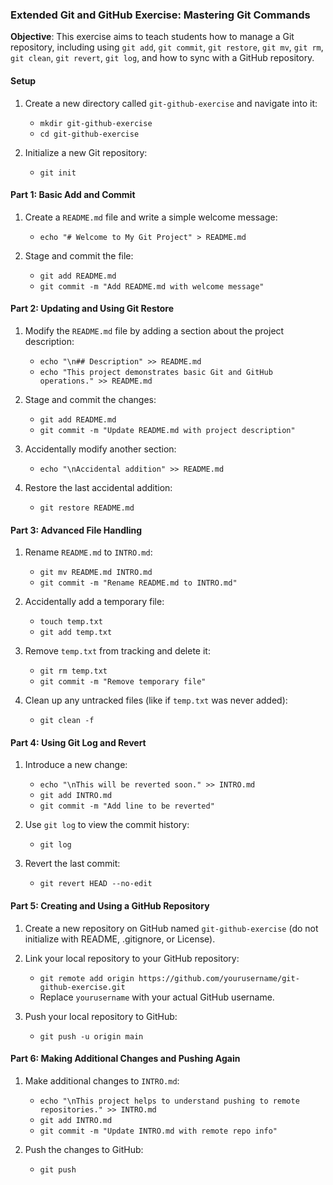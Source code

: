### Extended Git and GitHub Exercise: Mastering Git Commands

**Objective**: This exercise aims to teach students how to manage a Git repository, including using `git add`, `git commit`, `git restore`, `git mv`, `git rm`, `git clean`, `git revert`, `git log`, and how to sync with a GitHub repository.

#### Setup
1. Create a new directory called `git-github-exercise` and navigate into it:
   - `mkdir git-github-exercise`
   - `cd git-github-exercise`

2. Initialize a new Git repository:
   - `git init`

#### Part 1: Basic Add and Commit
1. Create a `README.md` file and write a simple welcome message:
   - `echo "# Welcome to My Git Project" > README.md`

2. Stage and commit the file:
   - `git add README.md`
   - `git commit -m "Add README.md with welcome message"`

#### Part 2: Updating and Using Git Restore
1. Modify the `README.md` file by adding a section about the project description:
   - `echo "\n## Description" >> README.md`
   - `echo "This project demonstrates basic Git and GitHub operations." >> README.md`

2. Stage and commit the changes:
   - `git add README.md`
   - `git commit -m "Update README.md with project description"`

3. Accidentally modify another section:
   - `echo "\nAccidental addition" >> README.md`

4. Restore the last accidental addition:
   - `git restore README.md`

#### Part 3: Advanced File Handling
1. Rename `README.md` to `INTRO.md`:
   - `git mv README.md INTRO.md`
   - `git commit -m "Rename README.md to INTRO.md"`

2. Accidentally add a temporary file:
   - `touch temp.txt`
   - `git add temp.txt`

3. Remove `temp.txt` from tracking and delete it:
   - `git rm temp.txt`
   - `git commit -m "Remove temporary file"`

4. Clean up any untracked files (like if `temp.txt` was never added):
   - `git clean -f`

#### Part 4: Using Git Log and Revert
1. Introduce a new change:
   - `echo "\nThis will be reverted soon." >> INTRO.md`
   - `git add INTRO.md`
   - `git commit -m "Add line to be reverted"`

2. Use `git log` to view the commit history:
   - `git log`

3. Revert the last commit:
   - `git revert HEAD --no-edit`

#### Part 5: Creating and Using a GitHub Repository
1. Create a new repository on GitHub named `git-github-exercise` (do not initialize with README, .gitignore, or License).

2. Link your local repository to your GitHub repository:
   - `git remote add origin https://github.com/yourusername/git-github-exercise.git`
   - Replace `yourusername` with your actual GitHub username.

3. Push your local repository to GitHub:
   - `git push -u origin main`

#### Part 6: Making Additional Changes and Pushing Again
1. Make additional changes to `INTRO.md`:
   - `echo "\nThis project helps to understand pushing to remote repositories." >> INTRO.md`
   - `git add INTRO.md`
   - `git commit -m "Update INTRO.md with remote repo info"`

2. Push the changes to GitHub:
   - `git push`

